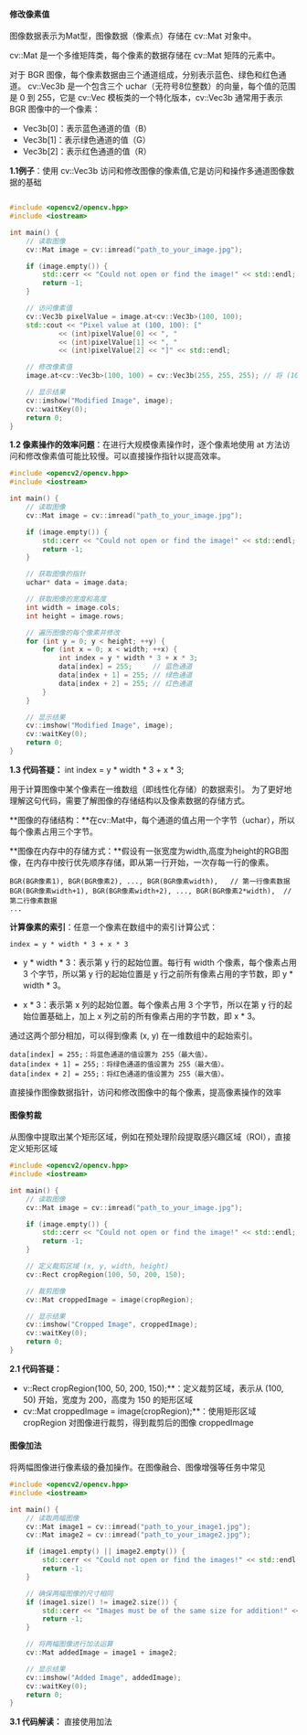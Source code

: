 #### 修改像素值
图像数据表示为Mat型，图像数据（像素点）存储在 cv::Mat 对象中。

cv::Mat 是一个多维矩阵类，每个像素的数据存储在 cv::Mat 矩阵的元素中。

对于 BGR 图像，每个像素数据由三个通道组成，分别表示蓝色、绿色和红色通道。
cv::Vec3b 是一个包含三个 uchar（无符号8位整数）的向量，每个值的范围是 0 到 255，它是 cv::Vec 模板类的一个特化版本，cv::Vec3b 通常用于表示 BGR 图像中的一个像素：

   * Vec3b[0]：表示蓝色通道的值（B）
   * Vec3b[1]：表示绿色通道的值（G）
   * Vec3b[2]：表示红色通道的值（R）



**1.1例子**：使用 cv::Vec3b 访问和修改图像的像素值,它是访问和操作多通道图像数据的基础

```cpp

#include <opencv2/opencv.hpp>
#include <iostream>

int main() {
    // 读取图像
    cv::Mat image = cv::imread("path_to_your_image.jpg");

    if (image.empty()) {
        std::cerr << "Could not open or find the image!" << std::endl;
        return -1;
    }

    // 访问像素值
    cv::Vec3b pixelValue = image.at<cv::Vec3b>(100, 100);
    std::cout << "Pixel value at (100, 100): ["
            << (int)pixelValue[0] << ", "
            << (int)pixelValue[1] << ", "
            << (int)pixelValue[2] << "]" << std::endl;

    // 修改像素值
    image.at<cv::Vec3b>(100, 100) = cv::Vec3b(255, 255, 255); // 将 (100, 100) 位置的像素值改为白色

    // 显示结果
    cv::imshow("Modified Image", image);
    cv::waitKey(0);
    return 0;
}
```


**1.2 像素操作的效率问题**：在进行大规模像素操作时，逐个像素地使用 at 方法访问和修改像素值可能比较慢。可以直接操作指针以提高效率。

```cpp
#include <opencv2/opencv.hpp>
#include <iostream>

int main() {
    // 读取图像
    cv::Mat image = cv::imread("path_to_your_image.jpg");

    if (image.empty()) {
        std::cerr << "Could not open or find the image!" << std::endl;
        return -1;
    }

    // 获取图像的指针
    uchar* data = image.data;

    // 获取图像的宽度和高度
    int width = image.cols;
    int height = image.rows;

    // 遍历图像的每个像素并修改
    for (int y = 0; y < height; ++y) {
        for (int x = 0; x < width; ++x) {
            int index = y * width * 3 + x * 3;
            data[index] = 255;     // 蓝色通道
            data[index + 1] = 255; // 绿色通道
            data[index + 2] = 255; // 红色通道
        }
    }

    // 显示结果
    cv::imshow("Modified Image", image);
    cv::waitKey(0);
    return 0;
}
```

**1.3 代码答疑：** int index = y * width * 3 + x * 3;

用于计算图像中某个像素在一维数组（即线性化存储）的数据索引。
为了更好地理解这句代码，需要了解图像的存储结构以及像素数据的存储方式。

**图像的存储结构：**在cv::Mat中，每个通道的值占用一个字节（uchar），所以每个像素占用三个字节。

**图像在内存中的存储方式：**假设有一张宽度为width,高度为height的RGB图像，在内存中按行优先顺序存储，即从第一行开始，一次存每一行的像素。

```
BGR(BGR像素1), BGR(BGR像素2), ..., BGR(BGR像素width),   // 第一行像素数据
BGR(BGR像素width+1), BGR(BGR像素width+2), ..., BGR(BGR像素2*width),  // 第二行像素数据
...
```

**计算像素的索引**：任意一个像素在数组中的索引计算公式：

```
index = y * width * 3 + x * 3
```

*  y * width * 3：表示第 y 行的起始位置。每行有 width 个像素，每个像素占用 3 个字节，所以第 y 行的起始位置是 y 行之前所有像素占用的字节数，即 y * width * 3。

* x * 3：表示第 x 列的起始位置。每个像素占用 3 个字节，所以在第 y 行的起始位置基础上，加上 x 列之前的所有像素占用的字节数，即 x * 3。

通过这两个部分相加，可以得到像素 (x, y) 在一维数组中的起始索引。

```
data[index] = 255;：将蓝色通道的值设置为 255（最大值）。
data[index + 1] = 255;：将绿色通道的值设置为 255（最大值）。
data[index + 2] = 255;：将红色通道的值设置为 255（最大值）。
```
直接操作图像数据指针，访问和修改图像中的每个像素，提高像素操作的效率

#### 图像剪裁
从图像中提取出某个矩形区域，例如在预处理阶段提取感兴趣区域（ROI），直接定义矩形区域

```cpp
#include <opencv2/opencv.hpp>
#include <iostream>

int main() {
    // 读取图像
    cv::Mat image = cv::imread("path_to_your_image.jpg");

    if (image.empty()) {
        std::cerr << "Could not open or find the image!" << std::endl;
        return -1;
    }

    // 定义裁剪区域 (x, y, width, height)
    cv::Rect cropRegion(100, 50, 200, 150);

    // 裁剪图像
    cv::Mat croppedImage = image(cropRegion);

    // 显示结果
    cv::imshow("Cropped Image", croppedImage);
    cv::waitKey(0);
    return 0;
}
```

**2.1 代码答疑：**

* v::Rect cropRegion(100, 50, 200, 150);**：定义裁剪区域，表示从 (100, 50) 开始，宽度为 200，高度为 150 的矩形区域
* cv::Mat croppedImage = image(cropRegion);**：使用矩形区域 cropRegion 对图像进行裁剪，得到裁剪后的图像 croppedImage

#### 图像加法
将两幅图像进行像素级的叠加操作。在图像融合、图像增强等任务中常见

```cpp
#include <opencv2/opencv.hpp>
#include <iostream>

int main() {
    // 读取两幅图像
    cv::Mat image1 = cv::imread("path_to_your_image1.jpg");
    cv::Mat image2 = cv::imread("path_to_your_image2.jpg");

    if (image1.empty() || image2.empty()) {
        std::cerr << "Could not open or find the images!" << std::endl;
        return -1;
    }

    // 确保两幅图像的尺寸相同
    if (image1.size() != image2.size()) {
        std::cerr << "Images must be of the same size for addition!" << std::endl;
        return -1;
    }

    // 将两幅图像进行加法运算
    cv::Mat addedImage = image1 + image2;

    // 显示结果
    cv::imshow("Added Image", addedImage);
    cv::waitKey(0);
    return 0;
}
```

**3.1 代码解读：** 直接使用加法







